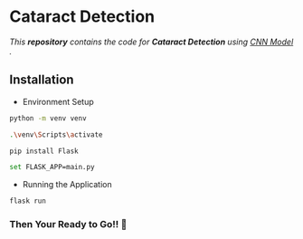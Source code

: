 # Cataract Detection

_This **repository** contains the code for **Cataract Detection** using [CNN Model](https://towardsdatascience.com/a-guide-to-convolutional-neural-networks-from-scratch-f1e3bfc3e2de) ._

## Installation

- Environment Setup

```sh
python -m venv venv
```

```sh
.\venv\Scripts\activate
```

```sh
pip install Flask
```

```sh
set FLASK_APP=main.py
```

- Running the Application

```sh
flask run
```

### Then Your Ready to Go!! 🎉
